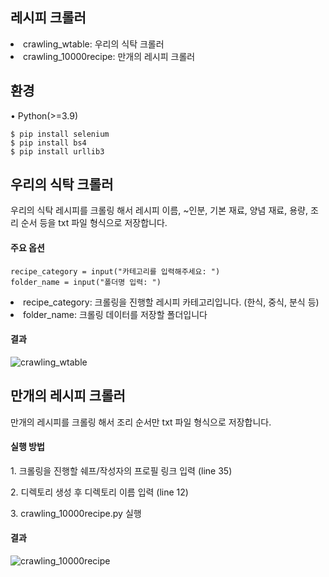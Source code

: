 ## 레시피 크롤러

<li>crawling_wtable: 우리의 식탁 크롤러</li>
<li>crawling_10000recipe: 만개의 레시피 크롤러</li>

## 환경
• Python(>=3.9)

```
$ pip install selenium
$ pip install bs4
$ pip install urllib3
```

## 우리의 식탁 크롤러
우리의 식탁 레시피를 크롤링 해서 레시피 이름, ~인분, 기본 재료, 양념 재료, 용량, 조리 순서 등을 txt 파일 형식으로 저장합니다.

#### 주요 옵션
```
recipe_category = input("카테고리를 입력해주세요: ")
folder_name = input("폴더명 입력: ")
```
<li>recipe_category: 크롤링을 진행할 레시피 카테고리입니다. (한식, 중식, 분식 등)</li>
<li>folder_name: 크롤링 데이터를 저장할 폴더입니다</li>

#### 결과
![crawling_wtable](https://user-images.githubusercontent.com/63731797/209580009-dc4ee1f5-6650-4452-98d3-569c1cd66185.png)

## 만개의 레시피 크롤러
만개의 레시피를 크롤링 해서 조리 순서만 txt 파일 형식으로 저장합니다.

#### 실행 방법
<p>1. 크롤링을 진행할 쉐프/작성자의 프로필 링크 입력 (line 35)</p>
<p>2. 디렉토리 생성 후 디렉토리 이름 입력 (line 12)</p>
<p>3. crawling_10000recipe.py 실행</p>

#### 결과
![crawling_10000recipe](https://user-images.githubusercontent.com/63731797/209580161-2e5e67bb-b9f5-46d9-9b2f-35dc29d0e4e5.png)
